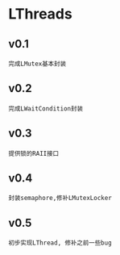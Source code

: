 # LThreads

## v0.1
    完成LMutex基本封装

## v0.2
    完成LWaitCondition封装

## v0.3
    提供锁的RAII接口

## v0.4
    封装semaphore,修补LMutexLocker

## v0.5
    初步实现LThread, 修补之前一些bug
